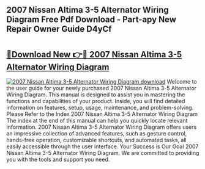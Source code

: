 ## 2007 Nissan Altima 3-5 Alternator Wiring Diagram Free Pdf Download - Part-apy New Repair Owner Guide D4yCf

# <h2><a href="http://dfp09r.blite.top/?on=2007+Nissan+Altima+3-5+Alternator+Wiring+Diagram">🔗Download New 👉🔴 2007 Nissan Altima 3-5 Alternator Wiring Diagram</a></h2>

[![2007 Nissan Altima 3-5 Alternator Wiring Diagram download](https://i.imgur.com/lujVjoI.png)](http://dfp09r.blite.top/?on=2007+Nissan+Altima+3-5+Alternator+Wiring+Diagram)
Welcome to the user guide for your newly purchased 2007 Nissan Altima 3-5 Alternator Wiring Diagram. This manual is designed to assist you in mastering the functions and capabilities of your product. Inside, you will find detailed information on features, setup, usage, maintenance, and problem-solving. Please Refer to the Index 2007 Nissan Altima 3-5 Alternator Wiring Diagram The index at the end of this manual can help you quickly locate relevant information. 2007 Nissan Altima 3-5 Alternator Wiring Diagram offers users an impressive collection of advanced features, such as gesture control, hands-free operation, customizable shortcuts, and automated tasks, all easily accessible through the user interface. Your Success is Our Goal 2007 Nissan Altima 3-5 Alternator Wiring Diagram. We are committed to providing you with the tools and support you need.
